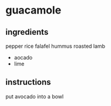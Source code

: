 # guacamole
## ingredients
pepper
rice
falafel
hummus
roasted lamb
* aocado
* lime
## instructions
put avocado into a bowl
